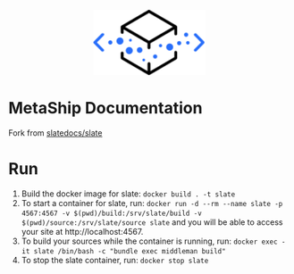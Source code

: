 <p align="center">
  <img src="source/images/logo_dark.svg" width="200" />
</p>

# MetaShip Documentation

Fork from [slatedocs/slate](https://github.com/slatedocs/slate)

# Run

1. Build the docker image for slate: `docker build . -t slate`
1. To start a container for slate, run: `docker run -d --rm --name slate -p 4567:4567 -v $(pwd)/build:/srv/slate/build -v $(pwd)/source:/srv/slate/source slate` and you will be able to access your site at http://localhost:4567.
1. To build your sources while the container is running, run: `docker exec -it slate /bin/bash -c "bundle exec middleman build"`
1. To stop the slate container, run: `docker stop slate`